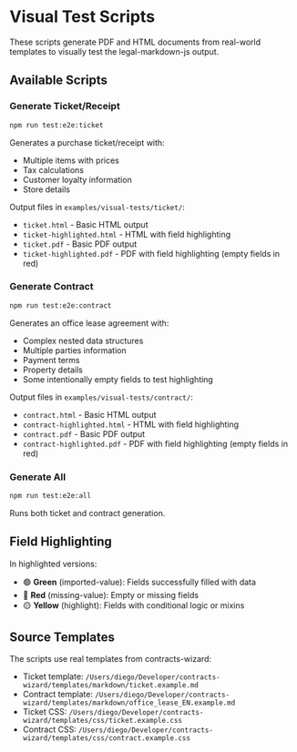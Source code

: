 # Visual Test Scripts

These scripts generate PDF and HTML documents from real-world templates to
visually test the legal-markdown-js output.

## Available Scripts

### Generate Ticket/Receipt

```bash
npm run test:e2e:ticket
```

Generates a purchase ticket/receipt with:

- Multiple items with prices
- Tax calculations
- Customer loyalty information
- Store details

Output files in `examples/visual-tests/ticket/`:

- `ticket.html` - Basic HTML output
- `ticket-highlighted.html` - HTML with field highlighting
- `ticket.pdf` - Basic PDF output
- `ticket-highlighted.pdf` - PDF with field highlighting (empty fields in red)

### Generate Contract

```bash
npm run test:e2e:contract
```

Generates an office lease agreement with:

- Complex nested data structures
- Multiple parties information
- Payment terms
- Property details
- Some intentionally empty fields to test highlighting

Output files in `examples/visual-tests/contract/`:

- `contract.html` - Basic HTML output
- `contract-highlighted.html` - HTML with field highlighting
- `contract.pdf` - Basic PDF output
- `contract-highlighted.pdf` - PDF with field highlighting (empty fields in red)

### Generate All

```bash
npm run test:e2e:all
```

Runs both ticket and contract generation.

## Field Highlighting

In highlighted versions:

- 🟢 **Green** (imported-value): Fields successfully filled with data
- 🔴 **Red** (missing-value): Empty or missing fields
- 🟡 **Yellow** (highlight): Fields with conditional logic or mixins

## Source Templates

The scripts use real templates from contracts-wizard:

- Ticket template:
  `/Users/diego/Developer/contracts-wizard/templates/markdown/ticket.example.md`
- Contract template:
  `/Users/diego/Developer/contracts-wizard/templates/markdown/office_lease_EN.example.md`
- Ticket CSS:
  `/Users/diego/Developer/contracts-wizard/templates/css/ticket.example.css`
- Contract CSS:
  `/Users/diego/Developer/contracts-wizard/templates/css/contract.example.css`
